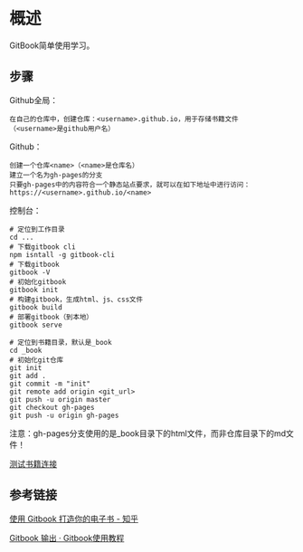 # 概述

GitBook简单使用学习。

## 步骤

Github全局：

```
在自己的仓库中，创建仓库：<username>.github.io，用于存储书籍文件
（<username>是github用户名）
```

Github：

```
创建一个仓库<name>（<name>是仓库名）
建立一个名为gh-pages的分支
只要gh-pages中的内容符合一个静态站点要求，就可以在如下地址中进行访问：
https://<username>.github.io/<name>
```

控制台：

```
# 定位到工作目录
cd ...
# 下载gitbook cli
npm isntall -g gitbook-cli
# 下载gitbook
gitbook -V
# 初始化gitbook
gitbook init
# 构建gitbook，生成html、js、css文件
gitbook build
# 部署gitbook（到本地）
gitbook serve

# 定位到书籍目录，默认是_book
cd _book
# 初始化git仓库
git init
git add .
git commit -m "init"
git remote add origin <git_url>
git push -u origin master
git checkout gh-pages
git push -u origin gh-pages
```

注意：gh-pages分支使用的是_book目录下的html文件，而非仓库目录下的md文件！

[测试书籍连接](https://dragonknightofbreeze.github.io/test_gitbook/)

## 参考链接

[使用 Gitbook 打造你的电子书 - 知乎](https://zhuanlan.zhihu.com/p/34946169)

[Gitbook 输出 · Gitbook使用教程](http://caibaojian.com/gitbook/format/output.html)